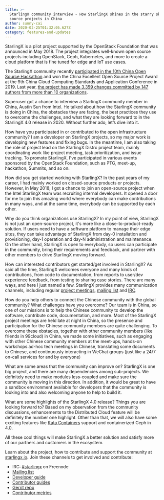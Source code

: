 ```yaml
---
title: >-
  StarlingX community interview - How StarlingX shines in the starry sky of open
  source projects in China
author: sunny-cai
date: 2020-02-25T01:32:05.627Z
category: features-and-updates
---
```


StarlingX is a pilot project supported by the OpenStack Foundation that was announced in May 2018. The project integrates well-known open source projects including OpenStack, Ceph, Kubernetes, and more to create a cloud platform that is fine tuned for edge and IoT use cases.

The StarlingX community recently [participated in the 10th China Open Source Hackathon](https://superuser.openstack.org/articles/the-10th-china-open-source-hackathon-recap-projects-talks-and-more/) and won the China Excellent Open Source Project Award at the 9th China Cloud Computing Standards and Application Conference in 2019. Last year, [the project has made 3,359 changes committed by 147 authors from more than 10 organizations](https://www.starlingx.io/blog/starlingx-in-2019-how-the-community-delivered-two-releases-serving-edge-computing-and-industrial-iot-use-cases.html).

Superuser got a chance to interview a StarlingX community member in China, Austin Sun from Intel. He talked about how the StarlingX community is doing in China, the obstacles they are facing, the best practices they use to overcome the challenges, and what they are looking forward to in the StarlingX 4.0 release in 2020. Without further ado, let’s dive into it. 

How have you participated in or contributed to the open infrastructure community?
I am a developer on StarlingX projects, so my major work is developing new features and fixing bugs. In the meantime, I am also taking the role of project lead on the StarlingX Distro project team, mainly coordinating work like project meeting, task prioritization, and issue tracking. To promote StarlingX, I've participated in various events sponsored by the OpenStack Foundation, such as PTG, meet-up, hackathon, Summits, and so on.

How did you get started working with StarlingX?
In the past years of my career, I had mainly worked on closed-source products or projects. However, in May 2018, I got a chance to join an open-source project when the Intel StarlingX team was recruiting internal developers. It opened a door for me to join this amazing world where everybody can make contributions in many ways, and at the same time, everybody can be supported by each other.

Why do you think organizations use StarlingX?
In my point of view, StarlingX is not just an open-source project, it's more like a close-to-product-ready solution. If users need to have a software platform to manage their edge sites, they can take advantage of StarlingX from day-0 installation and provisioning, day-1 operation and day-N administration and maintenance. On the other hand, StarlingX is open to everybody, so users can participate in the community, bring their requirements and feedback, and partner with other members to drive StarlingX moving forward.

How can interested contributors get started/get involved in StarlingX?
As said all the time, StarlingX welcomes everyone and many kinds of contributions, from code to documentation, from reports to user/dev experience feedback, from testing to sharing case stories. There are many ways, and here I just named a few. StarlingX provides many communication channels, including regular [project meetings](https://wiki.openstack.org/wiki/Starlingx/Meetings), [mailing list](http://lists.starlingx.io/) and [IRC](https://webchat.freenode.net/?channels=starlingx).

How do you help others to connect the Chinese community with the global community? What challenges have you overcome? 
Our team is in China, so one of our missions is to help the Chinese community to develop the software, contribute code, documentation, and more.  Most of the StarlingX project meetings are held late at night in China, so the presence and participation for the Chinese community members are quite challenging. To overcome these obstacles, together with other community members (like friends in 99cloud) in China, we made some initiatives, such as engaging with other Chinese community members at the meet-ups, hands-on workshops ad-hoc tech meetings in Chinese, translating some documents to Chinese, and continuously interacting in WeChat groups (just like a 24/7 on-call services for and by everyone)

What are some areas that the community can improve on?
StarlingX is one big project, and there are many dependencies among sub-projects. We definitely need to make modules less-coupled and make sure the community is moving in this direction.
In addition, it would be great to have a sandbox environment available for developers that the community is looking into and also welcoming anyone to help to build it. 

What are some highlights of the StarlingX 4.0 release? Things you are looking forward to?
Based on my observation from the community discussions, enhancements to the Distributed Cloud feature will be definitely the number one highlight. Other than that, we will also have some exciting features like [Kata Containers](https://katacontainers.io/) support and containerized Ceph in 4.0.

All these cool things will make StarlingX a better solution and satisfy more of our partners and customers in the ecosystem.

Learn about the project, how to contribute and support the community at [starlingx.io](http://starlingx.io). Join these channels to get involved and contribute:

* IRC: [#starlingx](https://webchat.freenode.net/?channels=starlingx) on Freenode
* [Mailing list](https://lists.starlingx.io/)
* [Developer guide](http://docs.starlingx.io/developer_resources)
* [Contributor guides](http://docs.starlingx.io/contributor/index.html)
* [Gerrit repo](http://opendev.org/starlingx)
* [Contributor metrics](http://StarlingX.Biterg.io)
